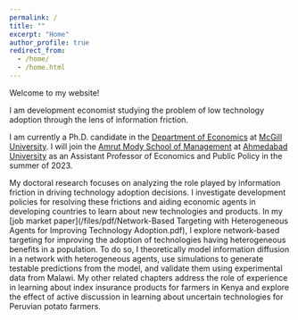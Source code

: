 ```yaml
---
permalink: /
title: ""
excerpt: "Home"
author_profile: true
redirect_from: 
  - /home/
  - /home.html
---
```


<!-- Google tag (gtag.js) -->
<script async src="https://www.googletagmanager.com/gtag/js?id=G-XQNNHHYQ5D"></script>
<script>
  window.dataLayer = window.dataLayer || [];
  function gtag(){dataLayer.push(arguments);}
  gtag('js', new Date());

  gtag('config', 'G-XQNNHHYQ5D');
</script>

Welcome to my website!

I am development economist studying the problem of low technology adoption through the lens of information friction.

I am currently a Ph.D. candidate in the [Department of Economics](https://www.mcgill.ca/economics/) at [McGill University](https://www.mcgill.ca/). I will join the [Amrut Mody School of Management](https://ahduni.edu.in/academics/schools-centres/amrut-mody-school-of-management/) at [Ahmedabad University](https://ahduni.edu.in/) as an Assistant Professor of Economics and Public Policy in the summer of 2023.

My doctoral research focuses on analyzing the role played by information friction in driving technology adoption decisions. I investigate development policies for resolving these frictions and aiding economic agents in developing countries to learn about new technologies and products. In my [job market paper](/files/pdf/Network-Based Targeting with Heterogeneous Agents for Improving Technology Adoption.pdf), I explore network-based targeting for improving the adoption of technologies having heterogeneous benefits in a population. To do so, I theoretically model information diffusion in a network with heterogeneous agents, use simulations to generate testable predictions from the model, and validate them using experimental data from Malawi. My other related chapters address the role of experience in learning about index insurance products for farmers in Kenya and explore the effect of active discussion in learning about uncertain technologies for Peruvian potato farmers.

<!-- I expect to graduate in 2023. My research interests are in the areas of Development Economics, Information Economics, and Applied Microeconomics. -->

<!-- Please find my research statement [here](/files/pdf/RStatement.pdf) and my teaching statement [here](/files/pdf/TStatement.pdf). -->

